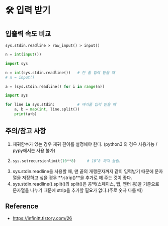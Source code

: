 # 🛠 입력 받기
## 입출력 속도 비교
`sys.stdin.readline > raw_input() > input()`

```python
n = int(input())
```
```python
import sys

n = int(sys.stdin.readline())   # 한 줄 입력 받을 때
# n = input()

a = [sys.stdin.readline() for i in range(n)]
```
```python
import sys

for line in sys.stdin:          # 여러줄 입력 받을 때
    a, b = map(int, line.split())
    print(a+b)
```
## 주의/참고 사항
1. 재귀함수가 있는 경우 재귀 깊이를 설정해야 한다. (python3 의 경우 사용가능 / pypy에서는 사용 불가)
2. ```python
   sys.setrecursionlimit(10**8)     # 10^8 까지 늘림.
   ```
3. sys.stdin.readline을 사용할 때, 맨 끝의 개행문자까지 같이 입력받기 때문에 문자열을 저장하고 싶을 경우 **.strip()**을 추가로 해 주는 것이 좋다.
4. sys.stdin.readline().split()의 split()은  공백(스페이스, 탭, 엔터 등)을 기준으로 문자열을 나누기 때문에 strip을 추가할 필요가 없다.(주로 숫자 다룰 때)


## Reference
- https://infinitt.tistory.com/26